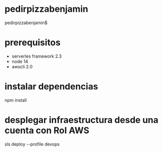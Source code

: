 # pedirpizzabenjamin
pedirpizzabenjamin$


# prerequisitos
- serverles framework 2.3
- node 14
- awscli 2.0


# instalar dependencias
npm install

# desplegar infraestructura desde una cuenta con Rol AWS
sls deploy --profile devops
